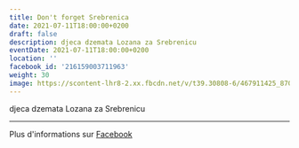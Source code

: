 ```yaml
---
title: Don't forget Srebrenica
date: 2021-07-11T18:00:00+0200
draft: false
description: djeca dzemata Lozana za Srebrenicu
eventDate: 2021-07-11T18:00:00+0200
location: ''
facebook_id: '216159003711963'
weight: 30
image: https://scontent-lhr8-2.xx.fbcdn.net/v/t39.30808-6/467911425_8702124949883247_8451066247417132989_n.jpg?_nc_cat=103&ccb=1-7&_nc_sid=9e60e4&_nc_ohc=DfByxFg_ObgQ7kNvwEw2pq3&_nc_oc=AdkvofIf5idRbw2jLSRTdXzhLy6m5N3Lq0HtgPJSXn_rww6NWEdI3hjCaMQVvznechM&_nc_zt=23&_nc_ht=scontent-lhr8-2.xx&edm=ABTKTjYEAAAA&_nc_gid=R4Op_MBV2v204g48fkardA&oh=00_AfNpEJ_aX1JChP4GQtcE9k1m2cNXTOyCoHYGvc7BPDobyw&oe=685819D9
---
```


djeca dzemata Lozana za Srebrenicu

---

Plus d'informations sur [Facebook](https://facebook.com/events/216159003711963)